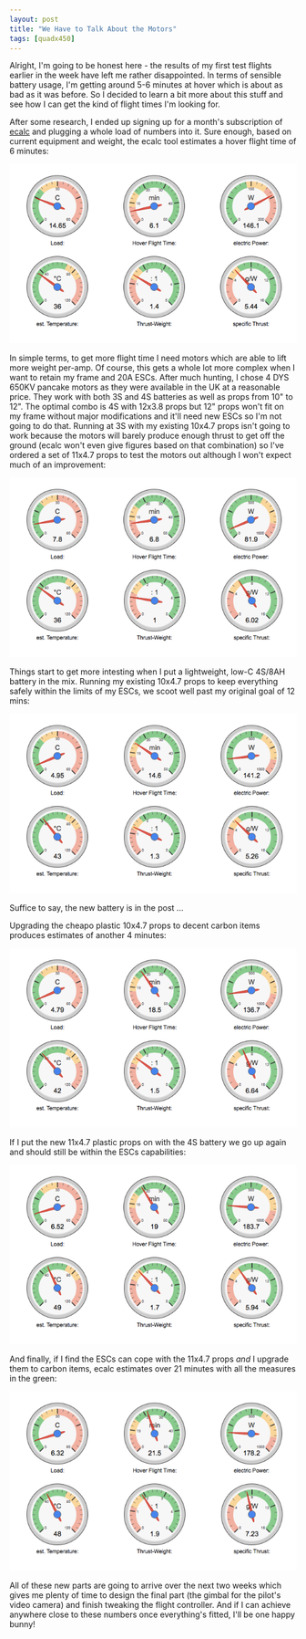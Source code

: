 ```yaml
---
layout: post
title: "We Have to Talk About the Motors"
tags: [quadx450]
---
```


Alright, I'm going to be honest here - the results of my first test flights earlier in the week have left me rather disappointed.  In terms of sensible battery usage, I'm getting around 5-6 minutes at hover which is about as bad as it was before.  So I decided to learn a bit more about this stuff and see how I can get the kind of flight times I'm looking for.

After some research, I ended up signing up for a month's subscription of [ecalc](http://www.ecalc.ch/xcoptercalc.php) and plugging a whole load of numbers into it.  Sure enough, based on current equipment and weight, the ecalc tool estimates a hover flight time of 6 minutes:

![](/images/quadx450/ecalc1.png)

In simple terms, to get more flight time I need motors which are able to lift more weight per-amp.  Of course, this gets a whole lot more complex when I want to retain my frame and 20A ESCs.  After much hunting, I chose 4 DYS 650KV pancake motors as they were available in the UK at a reasonable price.  They work with both 3S and 4S batteries as well as props from 10" to 12".  The optimal combo is 4S with 12x3.8 props but 12" props won't fit on my frame without major modifications and it'll need new ESCs so I'm not going to do that.  Running at 3S with my existing 10x4.7 props isn't going to work because the motors will barely produce enough thrust to get off the ground (ecalc won't even give figures based on that combination) so I've ordered a set of 11x4.7 props to test the motors out although I won't expect much of an improvement:

![](/images/quadx450/ecalc2.png)

Things start to get more intesting when I put a lightweight, low-C 4S/8AH battery in the mix.  Running my existing 10x4.7 props to keep everything safely within the limits of my ESCs, we scoot well past my original goal of 12 mins:

![](/images/quadx450/ecalc3.png)

Suffice to say, the new battery is in the post ...

Upgrading the cheapo plastic 10x4.7 props to decent carbon items produces estimates of another 4 minutes:

![](/images/quadx450/ecalc4.png)

If I put the new 11x4.7 plastic props on with the 4S battery we go up again and should still be within the ESCs capabilities:

![](/images/quadx450/ecalc5.png)

And finally, if I find the ESCs can cope with the 11x4.7 props *and* I upgrade them to carbon items, ecalc estimates over 21 minutes with all the measures in the green:

![](/images/quadx450/ecalc6.png)

All of these new parts are going to arrive over the next two weeks which gives me plenty of time to design the final part (the gimbal for the pilot's video camera) and finish tweaking the flight controller.  And if I can achieve anywhere close to these numbers once everything's fitted, I'll be one happy bunny!

